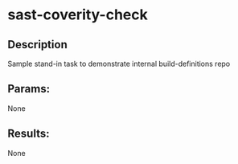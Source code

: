 # sast-coverity-check

## Description

Sample stand-in task to demonstrate internal build-definitions repo

## Params:

None

## Results:

None
